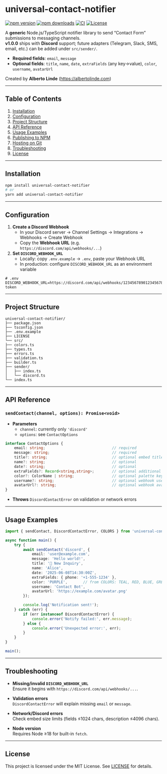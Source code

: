 # universal-contact-notifier
[![npm version](https://img.shields.io/npm/v/universal-contact-notifier.svg)](https://www.npmjs.com/package/universal-contact-notifier)
[![npm downloads](https://img.shields.io/npm/dt/universal-contact-notifier.svg)](https://www.npmjs.com/package/universal-contact-notifier)
[![CI](https://github.com/AlbertoLinde/universal-contact-notifier/actions/workflows/ci.yml/badge.svg)](https://github.com/AlbertoLinde/universal-contact-notifier/actions)
[![License](https://img.shields.io/npm/l/universal-contact-notifier.svg)](LICENSE)


A **generic** Node.js/TypeScript notifier library to send “Contact Form” submissions to messaging channels.  
**v1.0.0** ships with **Discord** support; future adapters (Telegram, Slack, SMS, email, etc.) can be added under `src/sender/`.

- **Required fields**: `email`, `message`
- **Optional fields**: `title`, `name`, `date`, `extraFields` (any key→value), `color`, `username`, `avatarUrl`

Created by **Alberto Linde** (https://albertolinde.com)

---

## Table of Contents

1. [Installation](#installation)
2. [Configuration](#configuration)
3. [Project Structure](#project-structure)
4. [API Reference](#api-reference)
5. [Usage Examples](#usage-examples)
6. [Publishing to NPM](#publishing-to-npm)
7. [Hosting on Git](#hosting-on-git)
8. [Troubleshooting](#troubleshooting)
9. [License](#license)

---

## Installation

```bash
npm install universal-contact-notifier
# or
yarn add universal-contact-notifier
```

---

## Configuration

1. **Create a Discord Webhook**
    - In your Discord server → Channel Settings → Integrations → Webhooks → Create Webhook
    - Copy the **Webhook URL** (e.g. `https://discord.com/api/webhooks/...`)
2. **Set `DISCORD_WEBHOOK_URL`**
    - Locally: copy `.env.example` → `.env`, paste your Webhook URL
    - In production: configure `DISCORD_WEBHOOK_URL` as an environment variable

```text
# .env
DISCORD_WEBHOOK_URL=https://discord.com/api/webhooks/123456789012345678/your-token
```

---

## Project Structure

```
universal-contact-notifier/
├── package.json
├── tsconfig.json
├── .env.example
├── LICENSE
└── src/
├── colors.ts
├── types.ts
├── errors.ts
├── validation.ts
├── builder.ts
├── sender/
│   ├── index.ts
│   └── discord.ts
└── index.ts
```

---

## API Reference

### `sendContact(channel, options): Promise<void>`

- **Parameters**
    - `channel`: currently only `'discord'`
    - `options`: see `ContactOptions`

```ts
interface ContactOptions {
    email: string;                              // required
    message: string;                            // required
    title?: string;                             // optional embed title
    name?: string;                              // optional
    date?: string;                              // optional
    extraFields?: Record<string,string>;        // optional additional fields
    color?: ColorName | string;                 // optional palette key (UPPERCASE) or HEX
    username?: string;                          // optional webhook username override
    avatarUrl?: string;                         // optional webhook avatar URL override
}
```

- **Throws** `DiscordContactError` on validation or network errors

---

## Usage Examples

```ts
import { sendContact, DiscordContactError, COLORS } from 'universal-contact-notifier';

async function main() {
    try {
        await sendContact('discord', {
            email: 'user@example.com',
            message: 'Hello world!',
            title: '🚀 New Inquiry',
            name: 'Alice',
            date: '2025-06-08T14:30:00Z',
            extraFields: { phone: '+1-555-1234' },
            color: 'PURPLE',       // from COLORS: TEAL, RED, BLUE, GREEN, YELLOW, PURPLE, GRAY
            username: 'Contact Bot',
            avatarUrl: 'https://example.com/avatar.png'
        });

        console.log('Notification sent!');
    } catch (err) {
        if (err instanceof DiscordContactError) {
            console.error('Notify failed:', err.message);
        } else {
            console.error('Unexpected error:', err);
        }
    }
}

main();
```

---

## Troubleshooting

- **Missing/invalid `DISCORD_WEBHOOK_URL`**  
  Ensure it begins with `https://discord.com/api/webhooks/...`.

- **Validation errors**  
  `DiscordContactError` will explain missing `email` or `message`.

- **Network/Discord errors**  
  Check embed size limits (fields ≤1024 chars, description ≤4096 chars).

- **Node version**  
  Requires Node ≥18 for built-in `fetch`.

---

## License

This project is licensed under the MIT License. See [LICENSE](LICENSE) for details.
